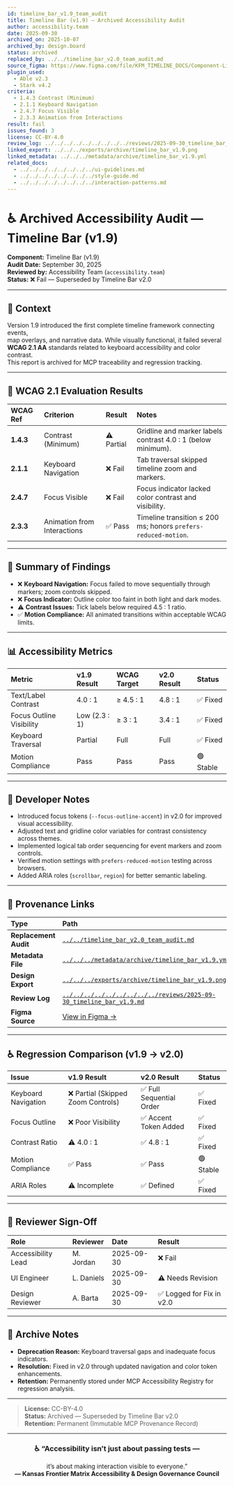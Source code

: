 ```yaml
---
id: timeline_bar_v1.9_team_audit
title: Timeline Bar (v1.9) — Archived Accessibility Audit
author: accessibility.team
date: 2025-09-30
archived_on: 2025-10-07
archived_by: design.board
status: archived
replaced_by: ../../timeline_bar_v2.0_team_audit.md
source_figma: https://www.figma.com/file/KFM_TIMELINE_DOCS/Component-Library?node-id=300%3A400
plugin_used:
  - Able v2.3
  - Stark v4.2
criteria:
  - 1.4.3 Contrast (Minimum)
  - 2.1.1 Keyboard Navigation
  - 2.4.7 Focus Visible
  - 2.3.3 Animation from Interactions
result: fail
issues_found: 3
license: CC-BY-4.0
review_log: ../../../../../../../../../reviews/2025-09-30_timeline_bar_v1.9.md
linked_export: ../../../exports/archive/timeline_bar_v1.9.png
linked_metadata: ../../../metadata/archive/timeline_bar_v1.9.yml
related_docs:
  - ../../../../../../../../ui-guidelines.md
  - ../../../../../../../../style-guide.md
  - ../../../../../../../../interaction-patterns.md
---
```


# ♿ Archived Accessibility Audit — Timeline Bar (v1.9)

**Component:** Timeline Bar (v1.9)  
**Audit Date:** September 30, 2025  
**Reviewed by:** Accessibility Team (`accessibility.team`)  
**Status:** ❌ Fail — Superseded by Timeline Bar v2.0  

---

## 🎯 Context

Version 1.9 introduced the first complete timeline framework connecting events,  
map overlays, and narrative data. While visually functional, it failed several  
**WCAG 2.1 AA** standards related to keyboard accessibility and color contrast.  
This report is archived for MCP traceability and regression tracking.

---

## 🧩 WCAG 2.1 Evaluation Results

| WCAG Ref | Criterion | Result | Notes |
|:--|:--|:--|:--|
| **1.4.3** | Contrast (Minimum) | ⚠️ Partial | Gridline and marker labels contrast 4.0 : 1 (below minimum). |
| **2.1.1** | Keyboard Navigation | ❌ Fail | Tab traversal skipped timeline zoom and markers. |
| **2.4.7** | Focus Visible | ❌ Fail | Focus indicator lacked color contrast and visibility. |
| **2.3.3** | Animation from Interactions | ✅ Pass | Timeline transition ≤ 200 ms; honors `prefers-reduced-motion`. |

---

## 🧠 Summary of Findings

- ❌ **Keyboard Navigation:** Focus failed to move sequentially through markers; zoom controls skipped.  
- ❌ **Focus Indicator:** Outline color too faint in both light and dark modes.  
- ⚠️ **Contrast Issues:** Tick labels below required 4.5 : 1 ratio.  
- ✅ **Motion Compliance:** All animated transitions within acceptable WCAG limits.  

---

## 📊 Accessibility Metrics

| Metric | v1.9 Result | WCAG Target | v2.0 Result | Status |
|:--|:--|:--|:--|:--|
| Text/Label Contrast | 4.0 : 1 | ≥ 4.5 : 1 | 4.8 : 1 | ✅ Fixed |
| Focus Outline Visibility | Low (2.3 : 1) | ≥ 3 : 1 | 3.4 : 1 | ✅ Fixed |
| Keyboard Traversal | Partial | Full | Full | ✅ Fixed |
| Motion Compliance | Pass | Pass | Pass | 🟢 Stable |

---

## 🧩 Developer Notes

- Introduced focus tokens (`--focus-outline-accent`) in v2.0 for improved visual accessibility.  
- Adjusted text and gridline color variables for contrast consistency across themes.  
- Implemented logical tab order sequencing for event markers and zoom controls.  
- Verified motion settings with `prefers-reduced-motion` testing across browsers.  
- Added ARIA roles (`scrollbar`, `region`) for better semantic labeling.  

---

## 🔗 Provenance Links

| Type | Path |
|:--|:--|
| **Replacement Audit** | [`../../timeline_bar_v2.0_team_audit.md`](../../timeline_bar_v2.0_team_audit.md) |
| **Metadata File** | [`../../../metadata/archive/timeline_bar_v1.9.yml`](../../../metadata/archive/timeline_bar_v1.9.yml) |
| **Design Export** | [`../../../exports/archive/timeline_bar_v1.9.png`](../../../exports/archive/timeline_bar_v1.9.png) |
| **Review Log** | [`../../../../../../../../../reviews/2025-09-30_timeline_bar_v1.9.md`](../../../../../../../../../reviews/2025-09-30_timeline_bar_v1.9.md) |
| **Figma Source** | [View in Figma →](https://www.figma.com/file/KFM_TIMELINE_DOCS/Component-Library?node-id=300%3A400) |

---

## ♿ Regression Comparison (v1.9 → v2.0)

| Issue | v1.9 Result | v2.0 Result | Status |
|:--|:--|:--|:--|
| Keyboard Navigation | ❌ Partial (Skipped Zoom Controls) | ✅ Full Sequential Order | ✅ Fixed |
| Focus Outline | ❌ Poor Visibility | ✅ Accent Token Added | ✅ Fixed |
| Contrast Ratio | ⚠️ 4.0 : 1 | ✅ 4.8 : 1 | ✅ Fixed |
| Motion Compliance | ✅ Pass | ✅ Pass | 🟢 Stable |
| ARIA Roles | ⚠️ Incomplete | ✅ Defined | ✅ Fixed |

---

## 🧩 Reviewer Sign-Off

| Role | Reviewer | Date | Result |
|:--|:--|:--|:--|
| Accessibility Lead | M. Jordan | 2025-09-30 | ❌ Fail |
| UI Engineer | L. Daniels | 2025-09-30 | ⚠️ Needs Revision |
| Design Reviewer | A. Barta | 2025-09-30 | ✅ Logged for Fix in v2.0 |

---

## 🧾 Archive Notes

- **Deprecation Reason:** Keyboard traversal gaps and inadequate focus indicators.  
- **Resolution:** Fixed in v2.0 through updated navigation and color token enhancements.  
- **Retention:** Permanently stored under MCP Accessibility Registry for regression analysis.  

---

> **License:** CC-BY-4.0  
> **Status:** Archived — Superseded by Timeline Bar v2.0  
> **Retention:** Permanent (Immutable MCP Provenance Record)

---

<div align="center">

### ♿ “Accessibility isn’t just about passing tests —  
it’s about making interaction visible to everyone.”  
**— Kansas Frontier Matrix Accessibility & Design Governance Council**

</div>
